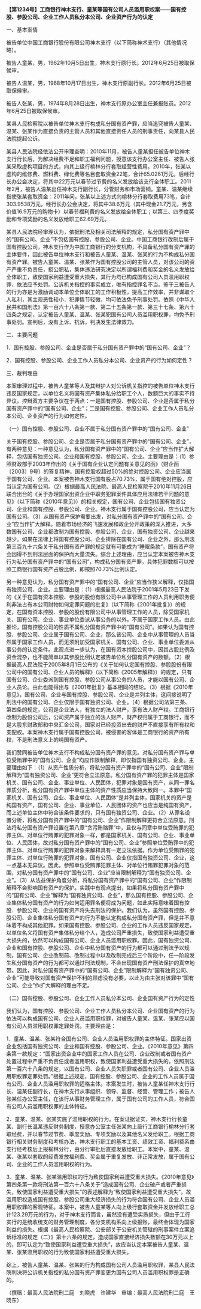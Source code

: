 **【第1234号】工商银行神木支行、童某等国有公司人员滥用职权案——国有控股、参股公司、企业工作人员私分本公司、企业资产行为的认定**

一、基本案情

被告单位中国工商银行股份有限公司神木支行（以下简称神术支行）（其他情况略）。

被告人童某，男，1962年10月5日出生，神木支行原行长。2012年6月25日被取保候审。

被告人温某，男，1968年10月17日出生，神木支行原副行长。2012年6月25日被取保候审。

被告人张某，男，1974年8月28日出生，神木支行原办公室主任兼报账员。2012年6月25日被取保候审。

某县人民检察院以被告单位神木支行构成私分国有资产罪，应当追究被告人童某、温某、张某作为直接负责的主管人员和其他直接责任人员的刑事责任，向某县人民法院提起公诉。

某县人民法院经依法公开审理查明：2010年11月，被告人童某担任被告单位神木支行行长后，为解决经费不足和职工福利问题，授意该支行办公室主任、被告人张某采取虚构项目的方式，向其上级行榆林分行套取经营性费用。2010年，张某以虚构的维修费、燃料费、绿化费等名目套取资金22笔，合计65.0261万元。后经行长办公会决定，将其中22万元以春节过节费的名义发放给该支行全体职工。2011年2月，被告人温某出任神木支行副行长，分管财务和市场营销。童某、温某继续指使张某套取资金：2011年问，张某以上述方式向榆林分行套取费用73笔，合计303.9538万元。经行长办公会决定，将其中38.6万元（其中现金21.7万元，另含价值16.9万元的购物卡）以春节福利费的名义发放给全体职工；以第三、四季度奖励和专项奖励的名义发放给职工62.69万元。

某县人民法院经审理认为，依据刑法及相关司法解释的规定，私分国有资产罪中的“国有公司、企业”不包括国有控股、参股公司、企业。中国工商银行改制后属于国有控股公司，神木支行作为中国工商银行的分支机构，不具备私分国有资产罪的主体要件，因此被告单位神木支行和被告人童某、温某、张某的行为不构成私分国有资产罪。被告人童某、温某、张某作为国有控股公司的主管人员，对该公司的资产严重不负责任，损公肥私，集体违法研究决定以所谓福利费和奖金的名义发放给全体职工，致使国家利益遭受重大损失，其行为均已构成国有公司人员滥用职权罪，依法应予处罚。公诉机关指控的事实成立，唯有指控罪名不当。鉴于三被告人的行为亦是为激励调动本单位全体职工的工作积极性，提高工作效率，并非谋取个人私利，其主观恶性较小．犯罪情节轻微，均可依法免予刑事处罚。依照《中华人民共和国刑法》第一百六十八条第一款、第二十五条第一款、第三十七条、第六十四条之规定，认定被告人童某、温某、张某犯国有公司人员滥用职权罪，均免予刑事处罚。宣判后，没有上诉、抗诉，判决发生法律效力。

二、主要问题

1．国有控股、参股公司、企业是否属于私分国有资产罪中的“国有公司、企业”？

2．国有控股、参股公司、企业工作人员私分本公司、企业资产的行为如何定性？

三、裁判理由

本案审理过程中，被告人童某等人及其辩护人对公诉机关指控的被告单位神木支行违反国家规定，以单位名义将国有资产集体私分给职工个人，数额巨大的事实不持异议。控辩双方主要争议在于两点：一是国有控股、参股公司、企业是否属于私分国有资产罪中的“国有公司、企业”；二是国有控股、参股公司、企业工作人员私分本公司、企业资产的行为如何定性。

（一）国有控股、参股公司、企业不属于私分国有资产罪中的“国有公司、企业”

关于国有控股、参股公司、企业是否属于私分国有资产罪中的“国有公司、企业”，有两种意见：一种意见认为，私分国有资产罪中的“国有公司、企业”应当作扩大解释，包括国有独资公司、企业和国有控股、参股公司、企业。主要理由是：（1）参照财政部于2003年作出的《关于国有企业认定问题有关意见的函》（财企函〔2003〕9号）的答复精神，国有控股权超过50%的绝对控股公司、企业应当属于国有公司、企业。本案被告神木支行国有股占70.73%，属于国有绝对控股，应当认定为国有公司。（2）根据最高人民法院、最高人民检察院于2010年11月26日联合出台的《关于办理国家出资企业中职务犯罪案件具体应用法律若干问题的意见》（以下简称《2010年意见》）的相关规定，国有公司、企业包括国有独资公司、企业和国有控股、参股公司、企业。神木支行属于国有控股公司，应当认定为国有公司。（3）从国有资产保护需要出发，对私分国有资产罪中的“国有公司、企业”应当作扩大解释。随着市场经济的飞速发展和政企分开政策的深入推进，大多数国有公司、企业都改制为国有控股、参股公司、企业，国有独资公司、企业越来越少。如果在法律上将国有控股公司、企业排除在国有公司、企业之外，那么刑法第三百九十六条关于私分国有资产罪的规定就有可能成为“睡眠条款”，国有资产将会因得不到刑法层面的保护而大量流失。综合上述理由，应当认定本案被告神木支行为私分国有资产罪中的“国有公司”，构成私分国有资产罪，具体犯罪数额可以按照工商银行国有资产占股比例，即按照70.73%比例认定。

另一种意见认为，私分国有资产罪中的“国有公司、企业”应当作狭义解释，仅指国有独资公司、企业。主要理由是：（1）根据最高人民法院于2001年5月23日下发的《关于在国有资本控股、参股的股份有限公司中从事管理工作的人员利用职务便利非法占有本公司财物如何定罪问题的批复》（以下简称《2001年批复》）的规定，在国有资本控股、参股的股份有限公司中从事管理工作的人员，除受国家机关、国有公司、企业、事业单位委派从事公务的以外，不属于国家工作人员。由此推论，国有控股公司的性质不属私分国有资产罪中的“国有公司”。如果认为国有控股、参股公司、企业属于国有公司、企业，那么该公司、企业中从事管理的人员当然属于国家工作人员，而无须附加受国家机关、国有公司、企业、事业单位委派从事公务的认定条件。此观点进一步认为，在国有资本控股公司中，因其占股比例及资金混杂，也不能简单以其参股比例认定被告单位私分国有资产的数额。（2）根据最高人民法院于2005年8月1日公布的《关于如何认定国有控股、参股股份有限公司中的国有公司、企业人员的解释》（以下简称《2005年解释》）的规定，只有国有公司、企业委派到国有控股、参股公司从事公务的人员，才能以国有公司、企业人员论。由此也能得出与《2001年批复》基本相同的结论。（3）根据《2010年意见》，国有公司、企业与国有控股、参股公司、企业是并列主体，这间接说明了刑法中的国有公司、企业仅限于国有独资公司、企业。（4）根据公司法第三条、第四条的规定，公司是企业法人，有独立的法人财产，享有法人财产权。工商银行改制为股份公司后，公司资产属于独立的法人财产，财产权归属于工商银行，而不是大股东财政部和中央汇金公司，国家对已经投资出去的财产不直接享有所有权和支配权。本案神木支行属于国有控股公司，被侵害的客体是工商银行的资产所有权，不是刑法意义上的纯国有资产。

我们赞同被告单位神木支行不构成私分国有资产罪的意见。对私分国有资产罪与单位受贿罪中的“国有公司、企业”均应作限制解释，即仅指国有独资公司、企业。主要理由如下：（1）从资产性质分析，将私分国有资产罪中的“国有公司、企业”限制解释为“国有独资公司、企业”更符合立法原意。私分国有资产罪的犯罪主体是国家机关、国有公司、企业、事业单位、人民团体，犯罪对象是国有资产，从同一罪名罪质分析，私分国有资产罪中单位主体的资产性质应当保持大致同一。本罪中“国家机关、国有公司、企业、事业单位、人民团体”是并列主体，国家机关的资产是纯国有资产，国有公司、企业、事业单位、人民团体的资产也应当是纯国有资产，而上述单位主体中符合该条件要求的，只有国有独资公司、企业。（2）从罪名设置分析，将私分国有资产罪中的“国有公司、企业”作限制解释更符合立法原意。刑法将私分国有资产罪设置在第八章“贪污贿赂罪”中，且仅与同章中单位受贿罪的犯罪主体、对单位行贿罪的犯罪对象一样，都是国家机关、国有公司、企业、事业单位、人民团体，故对私分国有资产罪中的“国有公司、企业”参照单位受贿罪中的犯罪主体、对单位行贿罪的犯罪对象来解释具有一定立法依据。作为单位受贿罪的犯罪主体、对单位行贿罪的犯罪对象，国有公司、企业仅指国有独资公司、企业，这一点基本无异议。因此，参照单位受贿罪犯罪主体、对单位行贿罪犯罪对象的范围，对私分国有资产罪中的“国有公司、企业”应当限制解释为“国有独资公司、企业”。（3）从法益保护角度分析，将私分国有资产罪中的“国有公司、企业”作限制解释不会影响国有资产的保护。实践中有观点提出，如果将私分国有资产罪中的“国有公司、企业”解释为“国有独资公司、企业”，那么国有控股、参股公司、企业集体私分国有资产的行为如何适用罪名便将成为问题，如此实际意味着国有控股．参股公司、企业的国有资产将失去刑法的保护。我们认为，虽然国有控股、参股公司、企业集体私分国有资产的行为不能认定构成私分国有资产罪，但是并不意味着不构成其他犯罪。如果国有控股、参股公司、企业的工作人员违反国家规定，以单位名义将国有资产集体私分给个人，造成公司严重损失，致使国家利益遭受重大损失的，依然可以构成国有公司、企业人员滥用职权罪。因此，国有独资公司、企业和国有控股、参股公司、企业中私分国有资产的行为都可以通过刑法予以规制，国有公司、企业改制前、改制过程中以及改制完成后三个阶段中，任一阶段发生私分国有资产的行为都可以通过刑法规制，不会出现国有资产刑法保护的真空地带。因此，对私分国有资产罪中的“国有公司、企业”限制解释为“国有独资公司、企业”可能导致对国有资产保护不利的顾虑没有必要，以此为由主张对该罪中“国有公司、企业”作扩大解释的理由不足。

（二）国有控股、参股公司、企业工作人员私分本公司、企业国有资产行为的定性

我们认为，国有控股、参股公司、企业工作人员私分本公司、企业国有资产的行为依法可以构成国有公司、企业人员滥用职权罪，对被告人童某、温某、张某应以国有公司人员滥用职权罪定罪处罚。主要理由是：

1．童某、温某、张某符合国有公司、企业人员滥用职权罪的主体特征。国家出资企业包括国有独资公司、企业和国有控股、参股公司、企业。《2010年意见》第四条第一款规定：“国家出资企业中的国家工作人员在公司、企业改制或者国有资产处置过程中严重不负责任或者滥用职权，致使国家利益遭受重大损失的，依照刑法第一百六十八条的规定，以国有公司、企业人员失职罪或者国有公司、企业人员滥用职权罪定罪处罚。”根据上述规定，国有控股、参股公司、企业的工作人员属于国有公司、企业人员滥用职权罪的适格主体。本案发生时，被告人童某任神木支行行长、温某任副行长，在神木支行从事组织、领导、监督、经营、管理工作；被告人张某任办公室主任，在该行从事财务管理工作，属于国有公司的工作人员，符合国有公司人员滥用职权罪的主体特征。

2．童某、温某、张某实施了滥用职权的行为。在案证据证实，神木支行行长童某、副行长温某违反财务制度，授意办公室主任张某向上级行工商银行榆林分行套取经费，并以春节过节费、季度奖励、专项奖励以及其他名义发给职工。根据工商银行相关财务制度和考核办法，神木支行职工的基本工资、绩效工资、福利费系由支行经考核后上报榆林分行，由分行审批后直接发放给职工。本案中，童某、温某、张某以套取的经费发放福利费、奖金属于重复发放、非正常发放，属于国有公司、企业的工作人员滥用职权的行为。

3．童某、温某、张某滥用职权的行为致使国家利益遭受重大损失。《2010年意见》第四条第一款将刑法第一百六十八条关于“造成国有公司、企业破产或者严重损失，致使国家利益遭受重大损失”的表述解释为“致使国家利益遭受重大损失”，故滥用职权造成国有控股、参股公司重大经济损失的行为符合国有公司、企业人员滥用职权罪的客观特征。本案中，被告人童某等人向上级行套取资金并发放给职工总计123.29万元的行为，对于神木支行而言，虽然没有遭受实质损失，但由于工行实行的是统收统支的财务管理制度，各分支机构系向上级报账，最终会体现为国家利益的损失。根据《最高人民检察院、公安部关于公安机关管辖的刑事案件立案追诉标准的规定（二）》第十六条的规定，造成国家直接经济损失数额在30万元以上的，即可认定为“致使国家利益遭受重大损失”，故应当认定本案被告人童某、温某、张某滥用职权的行为致使国家利益遭受重大损失。

综上，被告人童某、温某、张某的行为构成国有公司人员滥用职权罪，某县人民法院判决将公诉机关指控的私分国有资产罪变更为国有公司人员滥用职权罪是正确的。

（撰稿：最高人民法院刑二庭　刘晓虎　许建华　审编：最高人民法院刑二庭　王晓东）